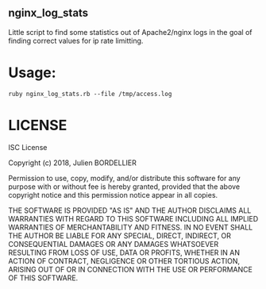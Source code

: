 nginx_log_stats
---

Little script to find some statistics out of Apache2/nginx logs in the goal of finding correct values for ip rate limitting.

# Usage:

```
ruby nginx_log_stats.rb --file /tmp/access.log
```

# LICENSE

ISC License

Copyright (c) 2018, Julien BORDELLIER

Permission to use, copy, modify, and/or distribute this software for any
purpose with or without fee is hereby granted, provided that the above
copyright notice and this permission notice appear in all copies.

THE SOFTWARE IS PROVIDED "AS IS" AND THE AUTHOR DISCLAIMS ALL WARRANTIES
WITH REGARD TO THIS SOFTWARE INCLUDING ALL IMPLIED WARRANTIES OF
MERCHANTABILITY AND FITNESS. IN NO EVENT SHALL THE AUTHOR BE LIABLE FOR
ANY SPECIAL, DIRECT, INDIRECT, OR CONSEQUENTIAL DAMAGES OR ANY DAMAGES
WHATSOEVER RESULTING FROM LOSS OF USE, DATA OR PROFITS, WHETHER IN AN
ACTION OF CONTRACT, NEGLIGENCE OR OTHER TORTIOUS ACTION, ARISING OUT OF
OR IN CONNECTION WITH THE USE OR PERFORMANCE OF THIS SOFTWARE.
<Paste>
